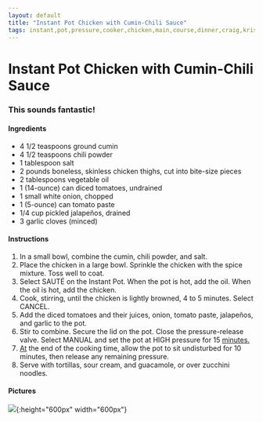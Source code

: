 ```yaml
---
layout: default
title: "Instant Pot Chicken with Cumin-Chili Sauce"
tags: instant,pot,pressure,cooker,chicken,main,course,dinner,craig,kristen,willett
---
```

# Instant Pot Chicken with Cumin-Chili Sauce

### This sounds fantastic!

#### Ingredients
- 4 1/2 teaspoons ground cumin
- 4 1/2 teaspoons chili powder
- 1 tablespoon salt
- 2 pounds boneless, skinless chicken thighs, cut into bite-size pieces
- 2 tablespoons vegetable oil
- 1 (14-ounce) can diced tomatoes, undrained
- 1 small white onion, chopped
- 1 (5-ounce) can tomato paste
- 1/4 cup pickled jalapeños, drained
- 3 garlic cloves (minced)

#### Instructions
1. In a small bowl, combine the cumin, chili powder, and salt.
2. Place the chicken in a large bowl. Sprinkle the chicken with the spice mixture. Toss well to coat.
3. Select SAUTÉ on the Instant Pot. When the pot is hot, add the oil. When the oil is hot, add the chicken.
4. Cook, stirring, until the chicken is lightly browned, 4 to 5 minutes. Select CANCEL.
5. Add the diced tomatoes and their juices, onion, tomato paste, jalapeños, and garlic to the pot.
6. Stir to combine. Secure the lid on the pot. Close the pressure-release valve. Select MANUAL and set the pot at HIGH pressure for 15 [minutes.](http://minutes.at/)
7. [At](http://minutes.at/) the end of the cooking time, allow the pot to sit undisturbed for 10 minutes, then release any remaining pressure.
8. Serve with tortillas, sour cream, and guacamole, or over zucchini noodles.

#### Pictures
![]({{site.github.url}}/MainDishes/Images/InstantPotChickenWithCuminChileSauce.jpg){:height="600px" width="600px"}
